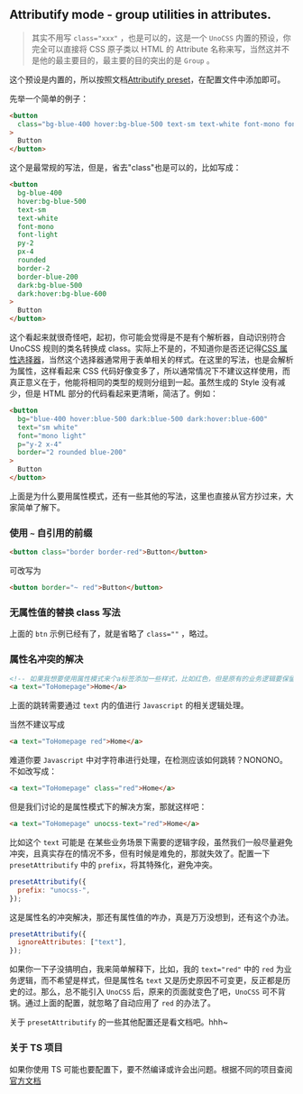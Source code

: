 ## Attributify mode - group utilities in attributes.

> 其实不用写 `class="xxx"` ，也是可以的，这是一个 `UnoCSS` 内置的预设，你完全可以直接将 CSS 原子类以 HTML 的 Attribute 名称来写，当然这并不是他的最主要目的，最主要的目的突出的是 `Group` 。

这个预设是内置的，所以按照文档[Attributify preset](https://unocss.dev/presets/attributify)，在配置文件中添加即可。

先举一个简单的例子：

```html
<button
  class="bg-blue-400 hover:bg-blue-500 text-sm text-white font-mono font-light py-2 px-4 rounded border-2 border-blue-200 dark:bg-blue-500 dark:hover:bg-blue-600"
>
  Button
</button>
```

这个是最常规的写法，但是，省去"class"也是可以的，比如写成：

```html
<button
  bg-blue-400
  hover:bg-blue-500
  text-sm
  text-white
  font-mono
  font-light
  py-2
  px-4
  rounded
  border-2
  border-blue-200
  dark:bg-blue-500
  dark:hover:bg-blue-600
>
  Button
</button>
```

这个看起来就很奇怪吧，起初，你可能会觉得是不是有个解析器，自动识别符合 UnoCSS 规则的类名转换成 class。实际上不是的，不知道你是否还记得[CSS 属性选择器](https://developer.mozilla.org/zh-CN/docs/Web/CSS/Attribute_selectors)，当然这个选择器通常用于表单相关的样式。在这里的写法，也是会解析为属性，这样看起来 CSS 代码好像变多了，所以通常情况下不建议这样使用，而真正意义在于，他能将相同的类型的规则分组到一起。虽然生成的 Style 没有减少，但是 HTML 部分的代码看起来更清晰，简洁了。例如：

```html
<button
  bg="blue-400 hover:blue-500 dark:blue-500 dark:hover:blue-600"
  text="sm white"
  font="mono light"
  p="y-2 x-4"
  border="2 rounded blue-200"
>
  Button
</button>
```

上面是为什么要用属性模式，还有一些其他的写法，这里也直接从官方抄过来，大家简单了解下。

### 使用 `~` 自引用的前缀

```html
<button class="border border-red">Button</button>
```

可改写为

```html
<button border="~ red">Button</button>
```

### 无属性值的替换 class 写法

上面的 `btn` 示例已经有了，就是省略了 `class=""` ，略过。

### 属性名冲突的解决

```html
<!-- 如果我想要使用属性模式来个a标签添加一些样式，比如红色，但是原有的业务逻辑要保留 -->
<a text="ToHomepage">Home</a>
```

上面的跳转需要通过 `text` 内的值进行 `Javascript` 的相关逻辑处理。

当然不建议写成

```html
<a text="ToHomepage red">Home</a>
```

难道你要 `Javascript` 中对字符串进行处理，在检测应该如何跳转？NONONO。不如改写成：

```html
<a text="ToHomepage" class="red">Home</a>
```

但是我们讨论的是属性模式下的解决方案，那就这样吧：

```html
<a text="ToHomepage" unocss-text="red">Home</a>
```

比如这个 `text` 可能是 在某些业务场景下需要的逻辑字段，虽然我们一般尽量避免冲突，且真实存在的情况不多，但有时候是难免的，那就失效了。配置一下 `presetAttributify` 中的 `prefix`，将其特殊化，避免冲突。

```js
presetAttributify({
  prefix: "unocss-",
});
```

这是属性名的冲突解决，那还有属性值的咋办，真是万万没想到，还有这个办法。

```js
presetAttributify({
  ignoreAttributes: ["text"],
});
```

如果你一下子没搞明白，我来简单解释下，比如，我的 `text="red"` 中的 `red` 为业务逻辑，而不希望是样式，但是属性名 `text` 又是历史原因不可变更，反正都是历史的过。那么，总不能引入 `UnoCSS` 后，原来的页面就变色了吧，`UnoCSS` 可不背锅。通过上面的配置，就忽略了自动应用了 `red` 的办法了。

关于 `presetAttributify` 的一些其他配置还是看文档吧。hhh~

### 关于 TS 项目

如果你使用 TS 可能也要配置下，要不然编译或许会出问题。根据不同的项目查阅[官方文档](https://unocss.dev/presets/attributify#typescript-support-jsx-tsx)
